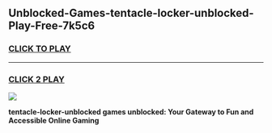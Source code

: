 
## Unblocked-Games-tentacle-locker-unblocked-Play-Free-7k5c6
<h3>
<a href="https://premium76.site?title=tentacle-locker-unblocked&ref=23A">CLICK TO PLAY</a></h3>
<hr>

<h3>
<a href="https://premium76.site?title=tentacle-locker-unblocked&ref=23A">CLICK 2 PLAY</a>
  
</h3>

<a href="https://premium76.site?title=tentacle-locker-unblocked&ref=23A"><img src="https://clearcache.store/games.png"></a>


**tentacle-locker-unblocked games unblocked: Your Gateway to Fun and Accessible Online Gaming**

